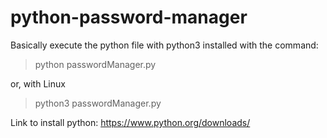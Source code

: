 # python-password-manager
Basically execute the python file with python3 installed with the command:

> python passwordManager.py

or, with Linux

> python3 passwordManager.py

Link to install python: https://www.python.org/downloads/
